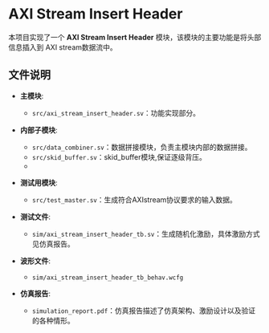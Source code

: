 # AXI Stream Insert Header 

本项目实现了一个 **AXI Stream Insert Header** 模块，该模块的主要功能是将头部信息插入到 AXI stream数据流中。

## 文件说明

- **主模块**:
  - `src/axi_stream_insert_header.sv`：功能实现部分。

- **内部子模块**:
  - `src/data_combiner.sv`：数据拼接模块，负责主模块内部的数据拼接。
  - `src/skid_buffer.sv`：skid_buffer模块,保证逐级背压。
  - 
- **测试用模块**:
  - `src/test_master.sv`：生成符合AXIstream协议要求的输入数据。

- **测试文件**:
  - `sim/axi_stream_insert_header_tb.sv`：生成随机化激励，具体激励方式见仿真报告。
  
- **波形文件**:
  - `sim/axi_stream_insert_header_tb_behav.wcfg`

- **仿真报告**:
  - `simulation_report.pdf`：仿真报告描述了仿真架构、激励设计以及验证的各种情形。



